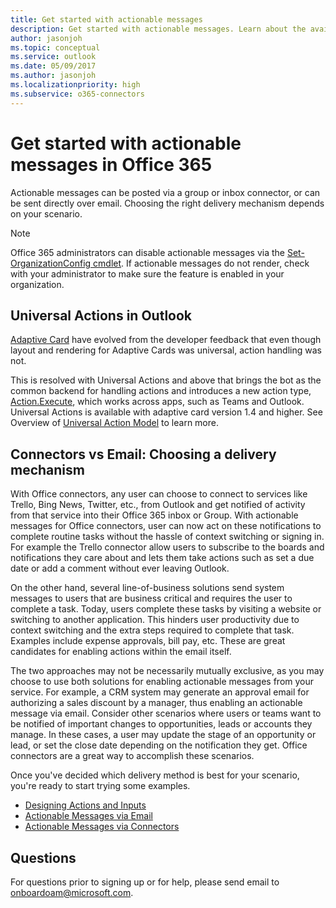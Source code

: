 ```yaml
---
title: Get started with actionable messages
description: Get started with actionable messages. Learn about the available delivery mechanisms and applicable scenarios.
author: jasonjoh
ms.topic: conceptual
ms.service: outlook
ms.date: 05/09/2017
ms.author: jasonjoh
ms.localizationpriority: high
ms.subservice: o365-connectors
---
```


# Get started with actionable messages in Office 365

Actionable messages can be posted via a group or inbox connector, or can be sent directly over email. Choosing the right delivery mechanism depends on your scenario.

> [!NOTE]
> Office 365 administrators can disable actionable messages via the [Set-OrganizationConfig cmdlet](/powershell/module/exchange/organization/set-organizationconfig). If actionable messages do not render, check with your administrator to make sure the feature is enabled in your organization.

## Universal Actions in Outlook

[Adaptive Card](./adaptive-card.md) have evolved from the developer feedback that even though layout and rendering for Adaptive Cards was universal, action handling was not.

This is resolved with Universal Actions and above that brings the bot as the common backend for handling actions and introduces a new action type, [Action.Execute](https://adaptivecards.io/explorer/Action.Execute.html), which works across apps, such as Teams and Outlook. Universal Actions is available with adaptive card version 1.4 and higher. See Overview of [Universal Action Model](./universal-action-model) to learn more.

## Connectors vs Email: Choosing a delivery mechanism

With Office connectors, any user can choose to connect to services like Trello, Bing News, Twitter, etc., from Outlook and get notified of activity from that service into their Office 365 inbox or Group. With actionable messages for Office connectors, user can now act on these notifications to complete routine tasks without the hassle of context switching or signing in. For example the Trello connector allow users to subscribe to the boards and notifications they care about and lets them take actions such as set a due date or add a comment without ever leaving Outlook.

On the other hand, several line-of-business solutions send system messages to users that are business critical and requires the user to complete a task. Today, users complete these tasks by visiting a website or switching to another application. This hinders user productivity due to context switching and the extra steps required to complete that task. Examples include expense approvals, bill pay, etc. These are great candidates for enabling actions within the email itself.

The two approaches may not be necessarily mutually exclusive, as you may choose to use both solutions for enabling actionable messages from your service. For example, a CRM system may generate an approval email for authorizing a sales discount by a manager, thus enabling an actionable message via email. Consider other scenarios where users or teams want to be notified of important changes to opportunities, leads or accounts they manage. In these cases, a user may update the stage of an opportunity or lead, or set the close date depending on the notification they get. Office connectors are a great way to accomplish these scenarios.

Once you've decided which delivery method is best for your scenario, you're ready to start trying some examples.

- [Designing Actions and Inputs](./adaptive-card.md)
- [Actionable Messages via Email](send-via-email.md)
- [Actionable Messages via Connectors](send-via-connectors.md)

## Questions

For questions prior to signing up or for help, please send email to [onboardoam@microsoft.com](mailto:onboardoam@microsoft.com).
